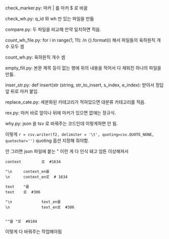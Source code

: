 check_marker.py: 마커 | 를 마커 $ 로 바꿈

check_wh.py: q_id 와 wh 만 있는 파일을 만듦

compare.py: 두 파일을 비교해 만약 일치하면 적음.

count_wh_file.py: for i in range(1, 11): /n {}.format(i) 해서 파일들의 육하원칙 개수 모두 셈

count_wh.py: 육하원칙 개수 셈

empty_fill.py: 본문 제목 등이 없는 행에 위의 내용을 적어서 다 채워진 하나의 파일을 만듦.

inser_str.py: def insert(str (string, str_to_insert, s_index, e_index): 받아서 정답 앞 뒤로 마커 붙임. 

replace_cate.py: 세분화된 카테고리가 적혀있으면 대분류 카테고리를 적음.

rex.py: 마커 바로 앞이나 뒤에 마커가 있으면 없애는 정규식.

why.py: json 을 tsv 로 바꿔주는 코드인데 이렇게하면 안 됨. 

이렇게 `r = csv.writer(f2, delimiter = '\t', quoting=csv.QUOTE_NONE, quotechar='')` quoting 옵션 지정해 줘야함. 

안 그러면 json 파일에 붙는 \" 이런 게 다 인식 돼고 암튼 이상해져서 

``` context			"를
context			로  #1634

"\n		context_en를
\n		context_en로  # 1634

text	"를
text	로  #306

"\n				text_en를
\n				text_en로  #306


""를 "로  #8104
```

이렇게 다 바꿔주는 작업해야됨
